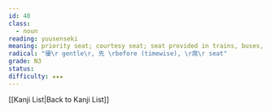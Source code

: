 ```yaml
---
id: 48
class:
  - noun
reading: yuusenseki
meaning: priority seat; courtesy seat; seat provided in trains, buses, etc. for the use of the disabled, young children, the elderly, pregnant women, etc.
radical: "優\r gentle\r, 先 \rbefore (timewise), \r席\r seat"
grade: N3
status:
difficulty: ★★★
---
```

[[Kanji List|Back to Kanji List]]
